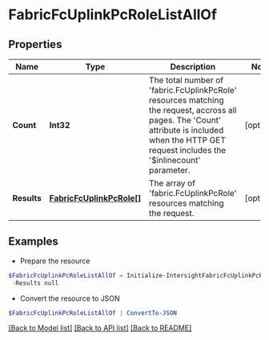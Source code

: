 # FabricFcUplinkPcRoleListAllOf
## Properties

Name | Type | Description | Notes
------------ | ------------- | ------------- | -------------
**Count** | **Int32** | The total number of &#39;fabric.FcUplinkPcRole&#39; resources matching the request, accross all pages. The &#39;Count&#39; attribute is included when the HTTP GET request includes the &#39;$inlinecount&#39; parameter. | [optional] 
**Results** | [**FabricFcUplinkPcRole[]**](FabricFcUplinkPcRole.md) | The array of &#39;fabric.FcUplinkPcRole&#39; resources matching the request. | [optional] 

## Examples

- Prepare the resource
```powershell
$FabricFcUplinkPcRoleListAllOf = Initialize-IntersightFabricFcUplinkPcRoleListAllOf  -Count null `
 -Results null
```

- Convert the resource to JSON
```powershell
$FabricFcUplinkPcRoleListAllOf | ConvertTo-JSON
```

[[Back to Model list]](../README.md#documentation-for-models) [[Back to API list]](../README.md#documentation-for-api-endpoints) [[Back to README]](../README.md)

